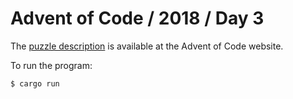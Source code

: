 # Advent of Code / 2018 / Day 3

The [puzzle description](https://adventofcode.com/2018/day/3) is available at the Advent of Code website.

To run the program:

```
$ cargo run
```